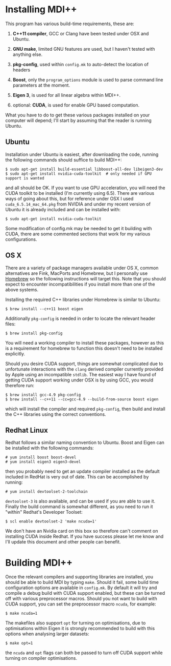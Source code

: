 # Installing MDI++ #

This program has various build-time requirements, these are:

1. **C++11 compiler**, GCC or Clang have been tested under OSX and
   Ubuntu.

2. **GNU make**, limited GNU features are used, but I haven't tested
   with anything else.

3. **pkg-config**, used within `config.mk` to auto-detect the location
   of headers

4. **Boost**, only the `program_options` module is used to parse command
   line parameters at the moment.

5. **Eigen 3**, is used for all linear algebra within MDI++.

6. optional: **CUDA**, is used for enable GPU based computation.

What you have to do to get these various packages installed on your
computer will depend; I'll start by assuming that the reader is
running Ubuntu.

## Ubuntu ##

Installation under Ubuntu is easiest, after downloading the code,
running the following commands should suffice to build MDI++:

    $ sudo apt-get install build-essential libboost-all-dev libeigen3-dev
    $ sudo apt-get install nvidia-cuda-toolkit  # only needed if GPU support is wanted

and all should be OK.  If you want to use GPU acceleration, you will
need the CUDA toolkit to be installed (I'm currently using 6.5).
There are various ways of going about this, but for reference under
OSX I used `cuda_6.5.14_mac_64.pkg` from NVIDIA and under my recent
version of Ubuntu it is already included and can be installed with:

    $ sudo apt-get install nvidia-cuda-toolkit

Some modification of config.mk may be needed to get it building with
CUDA, there are some commented sections that work for my various
configurations.

## OS X ##

There are a variety of package managers available under OS X, common
alternatives are Fink, MacPorts and Homebrew, but I personally use
[Homebrew](http://brew.sh/) so the following instructions will target
this.  Note that you should expect to encounter incompatibilities if
you install more than one of the above systems.

Installing the required C++ libraries under Homebrew is similar to
Ubuntu:

    $ brew install --c++11 boost eigen

Additionally `pkg-config` is needed in order to locate the relevant
header files:

	$ brew install pkg-config

You will need a working compiler to install these packages, however as
this is a requirement for homebrew to function this doesn't need to be
installed explicitly.

Should you desire CUDA support, things are somewhat complicated due to
unfortunate interactions with the `clang` derived compiler currently
provided by Apple using an incompatible `stdlib`.  The easiest way I
have found of getting CUDA support working under OSX is by using GCC,
you would therefore run:

    $ brew install gcc-4.9 pkg-config
    $ brew install --c++11 --cc=gcc-4.9 --build-from-source boost eigen

which will install the compiler and required `pkg-config`, then build
and install the C++ libraries using the correct conventions.

## Redhat Linux ##

Redhat follows a similar naming convention to Ubuntu.  Boost and Eigen
can be installed with the following commands:

    # yum install boost boost-devel
    # yum install eigen3 eigen3-devel

then you probably need to get an update compiler installed as the
default included in RedHat is very out of date.  This can be
accomplished by running:

	# yum install devtoolset-2-toolchain

`devtoolset-3` is also available, and can be used if you are able to
use it.  Finally the build command is somewhat different, as you need
to run it "within" Redhat's Developer Toolset:

	$ scl enable devtoolset-2 'make ncuda=1'

We don't have an Nvidia card on this box so therefore can't comment on
installing CUDA inside Redhat.  If you have success please let me know
and I'll update this document and other people can benefit.

# Building MDI++ #

Once the relevant compilers and supporting libraries are installed,
you should be able to build MDI by typing `make`.  Should it fail,
some build time configuration options are available in `config.mk`.
By default it will try and compile a debug build with CUDA support
enabled, but these can be turned off with various preprocessor macros.
Should you not want to build with CUDA support, you can set the
preprocessor macro `ncuda`, for example:

    $ make ncuda=1

The makefiles also support `opt` for turning on optimisations, due to
optimisations within Eigen it is strongly recommended to build with
this options when analysing larger datasets:

    $ make opt=1

the `ncuda` and `opt` flags can both be passed to turn off CUDA
support while turning on compiler optimisations.
